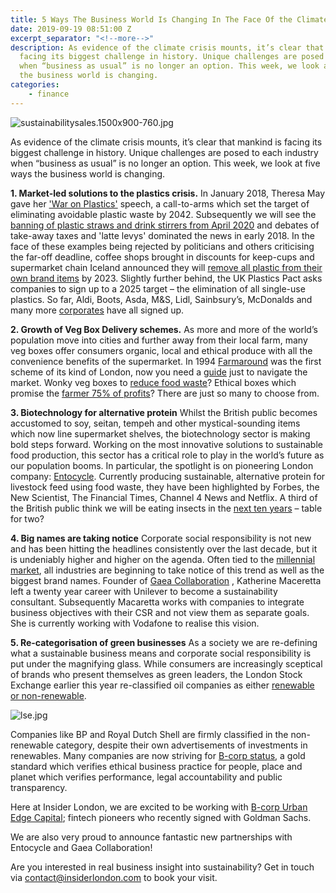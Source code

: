 ```yaml
---
title: 5 Ways The Business World Is Changing In The Face Of the Climate Crisis
date: 2019-09-19 08:51:00 Z
excerpt_separator: "<!--more-->"
description: As evidence of the climate crisis mounts, it’s clear that mankind is
  facing its biggest challenge in history. Unique challenges are posed to each industry
  when “business as usual” is no longer an option. This week, we look at five ways
  the business world is changing.
categories:
    - finance
---
```


![sustainabilitysales.1500x900-760.jpg](/uploads/sustainabilitysales.1500x900-760.jpg)

As evidence of the climate crisis mounts, it’s clear that mankind is facing its biggest challenge in history. Unique challenges are posed to each industry when “business as usual” is no longer an option. This week, we look at five ways the business world is changing.

<!--more-->

**1. Market-led solutions to the plastics crisis.** In January 2018, Theresa May gave her ['War on Plastics'](https://news.sky.com/story/theresa-may-declares-war-on-plastic-in-governments-environmental-plan-11203481) speech, a call-to-arms which set the target of eliminating avoidable plastic waste by 2042. Subsequently we will see the [banning of plastic straws and drink stirrers from April 2020](https://www.theguardian.com/environment/2019/may/22/england-plastic-straws-ban) and debates of take-away taxes and 'latte levys' dominated the news in early 2018. In the face of these examples being rejected by politicians and others criticising the far-off deadline, coffee shops brought in discounts for keep-cups and supermarket chain Iceland announced they will [remove all plastic from their own brand items](https://about.iceland.co.uk/plastic-free-by-2023/) by 2023. Slightly further behind, the UK Plastics Pact asks companies to sign up to a 2025 target – the elimination of all single-use plastics. So far, Aldi, Boots, Asda, M&S, Lidl, Sainbsury’s, McDonalds  and many more [corporates](http://www.wrap.org.uk/content/plastics-pact-members?page=1 ) have all signed up.

**2. Growth of Veg Box Delivery schemes.**	As more and more of the world’s population move into cities and further away from their local farm, many veg boxes offer consumers organic, local and ethical produce with all the convenience benefits of the supermarket. In 1994 [Farmaround](https://www.farmaround.co.uk/) was the first scheme of its kind of London, now you need a [guide](https://www.standard.co.uk/shopping/esbest/food-drink/all-food/best-vegetable-delivery-boxes-a3724476.html) just to navigate the market. Wonky veg boxes to [reduce food waste](https://www.oddbox.co.uk/)? Ethical boxes which promise the [farmer 75% of profits](https://www.farmdrop.com/ )? There are just so many to choose from.

**3. Biotechnology for alternative protein** Whilst the British public becomes accustomed to soy, seitan, tempeh and other mystical-sounding items which now line supermarket shelves, the biotechnology sector is making bold steps forward. Working on the most innovative solutions to sustainable food production, this sector has a critical role to play in the world’s future as our population booms. In particular, the spotlight is on pioneering London company: [Entocycle](https://www.entocycle.com ). Currently producing sustainable, alternative protein for livestock feed using food waste, they have been highlighted by Forbes, the New Scientist, The Financial Times, Channel 4 News and Netflix. A third of the British public think we will be eating insects in the [next ten years](https://www.theguardian.com/food/2019/sep/02/grubs-up-a-third-of-britons-think-well-be-eating-insects-by-2029) – table for two?

**4. Big names are taking notice** Corporate social responsibility is not new and has been hitting the headlines consistently over the last decade, but it is undeniably higher and higher on the agenda. Often tied to the [millennial market](https://cmr.berkeley.edu/blog/2017/1/millennials-and-csr/), all industries are beginning to take notice of this trend as well as the biggest brand names. Founder of [Gaea Collaboration](https://www.gaeacollaboration.com/) , Katherine Maceretta left a twenty year career with Unilever to become a sustainability consultant. Subsequently Macaretta works with companies to integrate business objectives with their CSR and not view them as separate goals. She is currently working with Vodafone to realise this vision.

**5. Re-categorisation of green businesses** As a society we are re-defining what a sustainable business means and corporate social responsibility is put under the magnifying glass. While consumers are increasingly sceptical of brands who present themselves as green leaders, the London Stock Exchange earlier this year re-classified oil companies as either [renewable or non-renewable](https://www.businessgreen.com/bg/news/3078491/oil-and-gas-firms-labelled-non-renewable-on-london-stock-exchange).

![lse.jpg](/uploads/lse.jpg)

Companies like BP and Royal Dutch Shell are firmly classified in the non-renewable category, despite their own advertisements of investments in renewables. Many companies are now striving for [B-corp status](https://bcorporation.net/about-b-corps ), a gold standard which verifies ethical business practice for people, place and planet which verifies performance, legal accountability and public transparency.

Here at Insider London, we are excited to be working with [B-corp Urban Edge Capital](https://www.urbanedgecapital.co.uk/ ); fintech pioneers who recently signed with Goldman Sachs.

We are also very proud to announce fantastic new partnerships with Entocycle and Gaea Collaboration!

Are you interested in real business insight into sustainability? Get in touch via contact@insiderlondon.com to book your visit.
